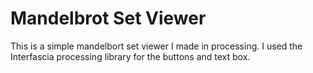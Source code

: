 # Mandelbrot Set Viewer

This is a simple mandelbort set viewer I made in processing. I used the Interfascia processing library for the buttons and text box.
